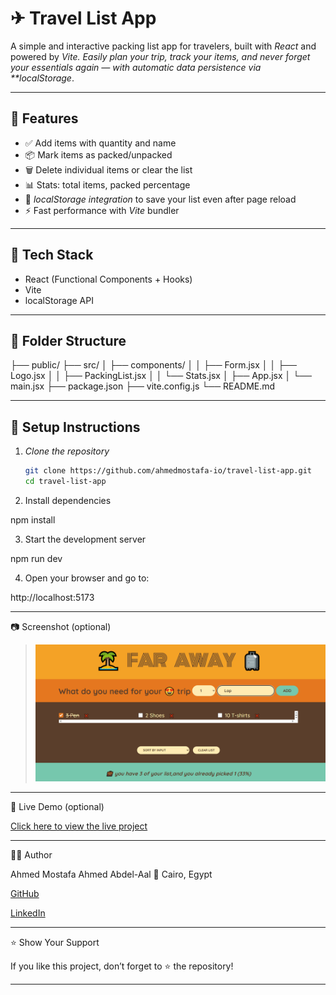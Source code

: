 # ✈ Travel List App

A simple and interactive packing list app for travelers, built with _React_ and powered by _Vite. Easily plan your trip, track your items, and never forget your essentials again — with automatic data persistence via \*\*localStorage_.

---

## 🚀 Features

- ✅ Add items with quantity and name
- 📦 Mark items as packed/unpacked
- 🗑 Delete individual items or clear the list
- 📊 Stats: total items, packed percentage
- 💾 _localStorage integration_ to save your list even after page reload
- ⚡ Fast performance with _Vite_ bundler

---

## 🧠 Tech Stack

- React (Functional Components + Hooks)
- Vite
- localStorage API

---

## 🧱 Folder Structure

├── public/ ├── src/ │ ├── components/ │ │ ├── Form.jsx │ │ ├── Logo.jsx │ │ ├── PackingList.jsx │ │ └── Stats.jsx │ ├── App.jsx │ └── main.jsx ├── package.json ├── vite.config.js └── README.md

---

## 🔧 Setup Instructions

1. _Clone the repository_

   ```bash
   git clone https://github.com/ahmedmostafa-io/travel-list-app.git
   cd travel-list-app

   ```

2. Install dependencies

npm install

3. Start the development server

npm run dev

4. Open your browser and go to:

http://localhost:5173

---

📷 Screenshot (optional)

> ![Screenshot - Travel-List](./public/Screenshot%202025-07-16%20182707.png)

---

🔗 Live Demo (optional)

[Click here to view the live project](https://travel-list-futsawcbk-ahmedmostafa-ios-projects.vercel.app/)

---

🙋‍♂ Author

Ahmed Mostafa Ahmed Abdel-Aal
📍 Cairo, Egypt

[GitHub](https://github.com/ahmedmostafa-io)

[LinkedIn](https://www.linkedin.com/in/ahmed-mostafa-582378373/)

---

⭐ Show Your Support

If you like this project, don’t forget to ⭐ the repository!

---
